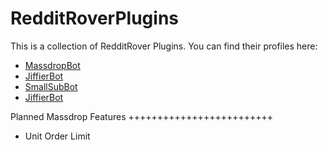 # RedditRoverPlugins

This is a collection of RedditRover Plugins. You can find their profiles here:

- [MassdropBot](http://reddit.com/u/MassdropBot)
- [JiffierBot](http://reddit.com/u/JiffierBot)
- [SmallSubBot](http://reddit.com/u/SmallSubBot)
- [JiffierBot](http://reddit.com/u/JiffierBot)

Planned Massdrop Features
+++++++++++++++++++++++++
- Unit Order Limit